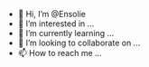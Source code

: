 - 👋 Hi, I’m @Ensolie
- 👀 I’m interested in ...
- 🌱 I’m currently learning ...
- 💞️ I’m looking to collaborate on ...
- 📫 How to reach me ...

<!---
Ensolie/Ensolie is a ✨ special ✨ repository because its `README.md` (this file) appears on your GitHub profile.
You can click the Preview link to take a look at your changes.
--->
